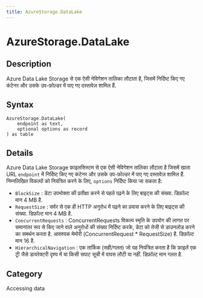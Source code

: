 ```yaml
---
title: AzureStorage.DataLake
---
```


# AzureStorage.DataLake


## Description

Azure Data Lake Storage से एक ऐसी नेविगेशन तालिका लौटाता है, जिसमें निर्दिष्ट किए गए कंटेनर और उसके उप-फ़ोल्डर में पाए गए दस्तावेज़ शामिल हैं.


## Syntax

```powerquery
AzureStorage.DataLake(
    endpoint as text,
    optional options as record
) as table
```


## Details

Azure Data Lake Storage फ़ाइलसिस्टम से एक ऐसी नेविगेशन तालिका लौटाता है जिसमें खाता URL <code>endpoint</code> में निर्दिष्ट किए गए कंटेनर और उसके उप-फ़ोल्डर में पाए गए दस्तावेज़ शामिल हैं. निम्नलिखित विकल्पों को नियंत्रित करने के लिए, <code>options</code> निर्दिष्ट किया जा सकता है:     <ul><li><code>BlockSize</code> : डेटा उपभोक्ता की प्रतीक्षा करने से पहले पढ़ने के लिए बाइट्स की संख्या. डिफ़ॉल्ट मान 4 MB है.</li><li><code>RequestSize</code> : सर्वर से एक ही HTTP अनुरोध में पढ़ने का प्रयास करने के लिए बाइट्स की संख्या. डिफ़ॉल्ट मान 4 MB है.</li><li><code>ConcurrentRequests</code> : ConcurrentRequests विकल्प स्मृति के उपयोग की लागत पर समानांतर रूप से किए जाने वाले अनुरोधों की संख्या निर्दिष्ट करके, डेटा को तेजी से डाउनलोड करने का समर्थन करता है. आवश्यक मेमोरी (ConcurrentRequest \* RequestSize) है. डिफ़ॉल्ट मान 16 है.</li><li><code>HierarchicalNavigation</code> : एक तार्किक (सही/गलत) जो यह नियंत्रित करता है कि फ़ाइलें एक ट्री जैसे डायरेक्टरी दृश्य में या किसी सपाट सूची में वापस लौटी या नहीं. डिफ़ॉल्ट मान गलत है.</li></ul>



## Category
Accessing data
